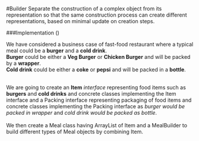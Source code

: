 #Builder
Separate the construction of a complex object from its representation so that the same construction process can create different representations, based on minimal update on creation steps.<br>

###Implementation ()

We have considered a business case of fast-food restaurant where a typical meal could be a **burger** and a **cold drink**.<br>
**Burger** could be either a **Veg Burger** or **Chicken Burger** and will be packed by a **wrapper**.<br>
**Cold drink** could be either a **coke** or **pepsi** and will be packed in a **bottle**.<br><br>

We are going to create an **Item** *interface* representing food items such as **burgers** and **cold drinks** and concrete classes implementing the Item interface and a Packing interface representing packaging of food items and concrete classes implementing the Packing interface as *burger would be packed in wrapper* and *cold drink would be packed as bottle*.
<br><br>
We then create a Meal class having ArrayList of Item and a MealBuilder to build different types of Meal objects by combining Item.

